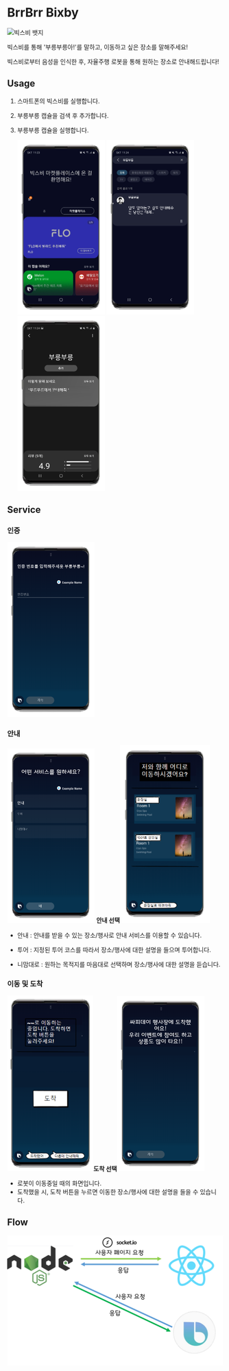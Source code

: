 # BrrBrr Bixby

![빅스비 뱃지](https://img.shields.io/badge/Bixby-8.0.1-informational) 



빅스비를 통해 '부릉부릉아!'를 말하고, 이동하고 싶은 장소를 말해주세요!

빅스비로부터 음성을 인식한 후, 자율주행 로봇을 통해 원하는 장소로 안내해드립니다!



## Usage

1. 스마트폰의 빅스비를 실행합니다.

2. 부릉부릉 캡슐을 검색 후 추가합니다.

3. 부릉부릉 캡슐을 실행합니다.

   <img src="../images/bixby_market.png" alt="bixby_market" style="zoom:50%;" />	<img src="../images/bixby_market_brr.png" alt="bixby_market_brr" style="zoom:50%;" />	<img src="../images/bixby_market_brr_2.png" alt="bixby_market_brr_2" style="zoom:50%;" />



## Service

### 인증

<img src="../images/bixby_authentication.png" alt="bixby_authentication" style="zoom:50%;" /> 

### 안내

<img src="../images/bixby_guide_type.png" alt="bixby_guide_type" style="zoom:50%;" /> **안내 선택**<img src="../images/bixby_place_list.png" alt="bixby_place_list" style="zoom:74%;" />

- 안내 : 안내를 받을 수 있는 장소/행사로 안내 서비스를 이용할 수 있습니다.

- 투어 : 지정된 투어 코스를 따라서 장소/행사에 대한 설명을 들으며 투어합니다.
- 니맘대로 : 원하는 목적지를 마음대로 선택하며 장소/행사에 대한 설명을 듣습니다.



### 이동 및 도착

<img src="../images/bixby_move.png" alt="bixby_move" style="zoom:74%;" />**도착 선택**<img src="../images/bixby_arrival.png" alt="bixby_arrival" style="zoom:50%;" />

- 로봇이 이동중일 때의 화면입니다.
- 도착했을 시, 도착 버튼을 누르면 이동한 장소/행사에 대한 설명을 들을 수 있습니다.



## Flow

![bixby_flow](../images/bixby_flow.png)

